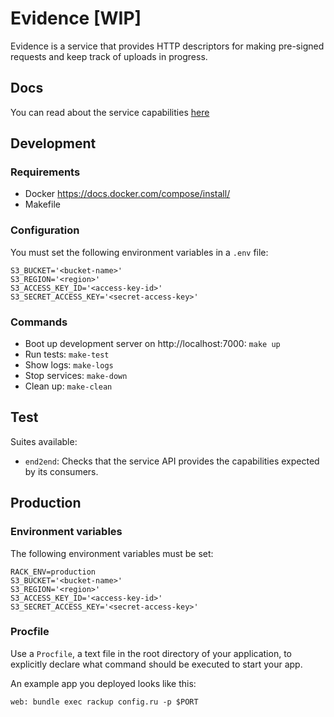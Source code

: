 # Evidence [WIP]

Evidence is a service that provides HTTP descriptors for making pre-signed requests and keep track of uploads in progress.

## Docs

You can read about the service capabilities [here](DOCS.md)

## Development

### Requirements

- Docker https://docs.docker.com/compose/install/
- Makefile

### Configuration

You must set the following environment variables in a ``.env`` file:

```
S3_BUCKET='<bucket-name>'
S3_REGION='<region>'
S3_ACCESS_KEY_ID='<access-key-id>'
S3_SECRET_ACCESS_KEY='<secret-access-key>'
```

### Commands

- Boot up development server on http://localhost:7000: ``make up``
- Run tests: ``make-test``
- Show logs: ``make-logs``
- Stop services: ``make-down``
- Clean up: ``make-clean``

## Test

Suites available:

- ``end2end``: Checks that the service API provides the capabilities expected by its consumers.

## Production

### Environment variables

The following environment variables must be set:

```
RACK_ENV=production
S3_BUCKET='<bucket-name>'
S3_REGION='<region>'
S3_ACCESS_KEY_ID='<access-key-id>'
S3_SECRET_ACCESS_KEY='<secret-access-key>'
```

### Procfile

Use a ``Procfile``, a text file in the root directory of your application, to explicitly declare what command should be executed to start your app.

An example app you deployed looks like this:

```
web: bundle exec rackup config.ru -p $PORT
```
